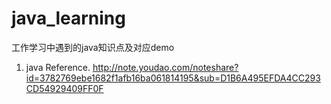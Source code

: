 # java_learning
工作学习中遇到的java知识点及对应demo

1. java Reference.
http://note.youdao.com/noteshare?id=3782769ebe1682f1afb16ba061814195&sub=D1B6A495EFDA4CC293CD54929409FF0F